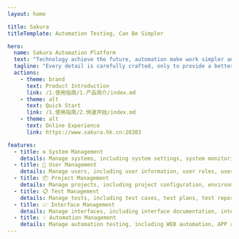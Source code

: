 ```yaml
---
layout: home

title: Sakura
titleTemplate: Automation Testing, Can Be Simpler

hero:
  name: Sakura Automation Platform
  text: "Technology achieve the future, automation make work simpler and more efficient"
  tagline: "Every detail is carefully crafted, only to provide a better user experience"
  actions:
    - theme: brand
      text: Product Introduction
      link: /1.使用指南/1.产品简介/index.md
    - theme: alt
      text: Quick Start
      link: /1.使用指南/2.快速开始/index.md
    - theme: alt
      text: Online Experience
      link: https://www.sakura.hk.cn:28383

features:
  - title: ⚙️ System Management
    details: Manage systems, including system settings, system monitoring, system logs, etc.
  - title: 👤 User Management
    details: Manage users, including user information, user roles, user permissions, etc.
  - title: 📦 Project Management
    details: Manage projects, including project configuration, environment configuration, automation configuration, etc.
  - title: 📋 Test Management
    details: Manage tests, including test cases, test plans, test reports, test metrics, etc.
  - title: 📈 Interface Management
    details: Manage interfaces, including interface documentation, interface debugging, interface automation testing, etc.
  - title: 💡 Automation Management
    details: Manage automation testing, including WEB automation, APP automation, API automation, performance automation, etc.
---
```


<script setup>
import { onMounted, onBeforeUnmount, ref, h, createApp } from 'vue'
import VideoGlass from './components/VideoGlass.vue'

// 使用ref跟踪视频是否已添加
const videoAdded = ref(false)
// 控制视频是否显示
const showVideo = ref(false)

// 标记是否是从语言切换过来的
if (typeof window !== 'undefined') {
  window.__fromLanguageSwitch = window.__fromLanguageSwitch || false
}

// 清理所有视频容器的函数
const cleanupAllVideos = () => {
  if (typeof window !== 'undefined') {
    // 查找所有视频容器
    const videoContainers = document.querySelectorAll('.video-container')
    videoContainers.forEach(container => {
      container.remove()
    })
    
    // 查找所有视频挂载点
    const videoMounts = document.querySelectorAll('[id^="video-mount-"]')
    videoMounts.forEach(mount => {
      if (mount.parentNode) {
        mount.parentNode.remove()
      }
    })
    
    // 重置标记
    videoAdded.value = false
    
    // 清除全局标记
    if (window.__sakuraVideoAdded) {
      window.__sakuraVideoAdded = false
    }
  }
}

// 添加视频的函数
const addVideo = () => {
  console.log('添加视频函数被调用')
  
  // 检查全局标记
  if (typeof window !== 'undefined' && window.__sakuraVideoAdded) {
    console.log('视频已全局添加')
    return true
  }
  
  // 如果已添加，则不重复添加
  if (videoAdded.value) {
    console.log('视频已本地添加')
    return true
  }
  
  // 获取hero和features容器
  const heroSection = document.querySelector('.VPHero')
  const featuresSection = document.querySelector('.VPFeatures')
  
  if (heroSection && featuresSection) {
    console.log('找到hero和features部分')
    
    // 先清理所有现有的视频容器
    cleanupAllVideos()
    
    // 创建视频容器
    const videoContainer = document.createElement('div')
    videoContainer.className = 'video-container'
    videoContainer.setAttribute('data-lang', 'zh')
    videoContainer.style.cssText = showVideo.value ? 'display: block !important;' : 'display: none !important;'
    console.log('视频容器显示设置为:', videoContainer.style.display)
    
    // 创建视频挂载点
    videoContainer.innerHTML = `
      <div class="video-wrapper">
        <div id="video-mount-zh"></div>
      </div>
    `
    
    // 插入到hero和features之间
    heroSection.parentNode.insertBefore(videoContainer, featuresSection)
    console.log('视频容器已插入DOM')
    
    // 确保挂载点存在
    const mountPoint = document.getElementById('video-mount-zh')
    if (!mountPoint) {
      console.error('挂载点未找到')
      return false
    }
    
    try {
      // 使用Vue的动态组件挂载VideoGlass
      const videoApp = createApp({
        render() {
          return h(VideoGlass, {
            src: "/video/sakura.mp4",
            poster: "/video/sakura.png",
            title: "Technology achieve the future",
            subtitle: "Automation make work simpler and more efficient",
            qr_subtitle: "Please scan the QR code for more information",
            width: "100%",
            height: "auto",
            maxWidth: "1200px",
            autoplay: false
          })
        }
      })
      
      videoApp.mount('#video-mount-zh')
      console.log('VideoGlass组件挂载成功')
    } catch (error) {
      console.error('挂载VideoGlass组件时出错:', error)
      
      // 如果挂载失败，使用原生视频元素作为备选方案
      mountPoint.innerHTML = `
        <video 
          id="fallback-video" 
          controls 
          width="100%" 
          style="max-width: 1200px; margin: 0 auto; display: block; border-radius: 8px; box-shadow: 0 4px 12px rgba(0, 0, 0, 0.1);"
          poster="/video/sakura.png"
        >
          <source src="/video/sakura.mp4" type="video/mp4">
          您的浏览器不支持视频标签。
        </video>
      `
      console.log('已添加备选视频元素')
    }
    
    // 设置全局标记
    if (typeof window !== 'undefined') {
      window.__sakuraVideoAdded = true
    }
    
    // 设置本地标记
    videoAdded.value = true
    
    // 确保视频容器显示
    if (showVideo.value) {
      setTimeout(() => {
        const videoContainer = document.querySelector('.video-container')
        if (videoContainer) {
          videoContainer.style.cssText = 'display: block !important;'
          console.log('延迟后视频容器显示设置为block')
        }
      }, 500)
    }
    
    return true
  }
  
  return false
}

// 尝试添加视频的函数
const tryAddVideo = () => {
  console.log('尝试添加视频')
  
  // 如果是从语言切换过来的，直接添加视频
  if (typeof window !== 'undefined' && window.__fromLanguageSwitch) {
    console.log('从语言切换过来，直接添加视频')
    window.__fromLanguageSwitch = false
    addVideo()
    return
  }
  
  // 延迟添加视频，确保DOM已完全加载
  setTimeout(() => {
    addVideo()
  }, 500)
}

// 切换视频显示状态的函数
const toggleVideoDisplay = () => {
  console.log('切换视频显示状态')
  
  // 如果视频未添加，先添加视频
  if (!videoAdded.value) {
    console.log('视频未添加，先添加视频')
    if (!addVideo()) {
      console.error('添加视频失败')
      return
    }
  }
  
  // 切换显示状态
  showVideo.value = !showVideo.value
  console.log('视频显示状态切换为:', showVideo.value)
  
  // 获取视频容器
  const videoContainer = document.querySelector('.video-container')
  if (videoContainer) {
    // 设置显示状态
    if (showVideo.value) {
      videoContainer.style.cssText = 'display: block !important;'
    } else {
      videoContainer.style.cssText = 'display: none !important;'
    }
    console.log('视频容器显示设置为:', videoContainer.style.display)
  } else {
    console.error('未找到视频容器')
  }
}

// 设置语言切换监听器
const setupLanguageChangeListener = () => {
  if (typeof window !== 'undefined') {
    // 监听语言切换事件
    window.addEventListener('languagechange', () => {
      console.log('检测到语言切换')
      // 标记为从语言切换过来
      window.__fromLanguageSwitch = true
    })
  }
}

// 添加自定义按钮
const addCustomButton = () => {
  if (typeof window !== 'undefined') {
    // Get button container
    const buttonContainer = document.querySelector('.VPHero .actions')
    if (buttonContainer) {
      // First remove all existing custom buttons
      const existingButtons = buttonContainer.querySelectorAll('.pinia-style-btn')
      existingButtons.forEach(button => {
        button.remove()
        console.log('Removed existing custom button')
      })
      
      // Create custom button
      const customButton = document.createElement('button')
      customButton.className = 'pinia-style-btn ripple-btn'
      customButton.innerHTML = '<span class="btn-icon">▶</span><span class="btn-text">Watch Demo</span>'
      customButton.setAttribute('data-lang', 'en') // Mark button language
      customButton.onclick = (e) => {
        e.preventDefault()
        e.stopPropagation()
        console.log('Custom button clicked')
        toggleVideoDisplay()
        return false
      }
      
      // Add to button container
      buttonContainer.appendChild(customButton)
      console.log('Added English custom button')
    }
  }
}

// 在组件挂载时
onMounted(() => {
  // 首先清理所有现有的视频容器
  cleanupAllVideos()
  
  // 然后添加当前语言的视频
  tryAddVideo()
  
  // 添加自定义按钮
  setTimeout(addCustomButton, 500)
  
  // 设置语言切换监听器
  setupLanguageChangeListener()
  
  // 监听路由变化
  if (typeof window !== 'undefined' && window.history) {
    // 保存原始方法
    const originalPushState = window.history.pushState
    
    // 重写pushState方法
    window.history.pushState = function() {
      const result = originalPushState.apply(this, arguments)
      // 在路由变化后清理所有视频
      cleanupAllVideos()
      // 尝试重新添加视频
      setTimeout(() => {
        tryAddVideo()
      }, 300)
      return result
    }
    
    // 添加全局调试函数
    window.toggleSakuraVideo = toggleVideoDisplay
    console.log('已添加全局调试函数: toggleSakuraVideo()')
  }
})

// 在组件卸载前清理
onBeforeUnmount(() => {
  cleanupAllVideos()
})
</script>

<style>
:root {
  --vp-home-hero-name-color: transparent;
  --vp-home-hero-name-background: -webkit-linear-gradient(120deg, #f16d9c 0%, #5D67E8);

  --vp-home-hero-image-background-image: linear-gradient(-45deg, #bd34fe 50%, #47caff 50%);
  --vp-home-hero-image-filter: blur(44px);

  --vp-button-alt-bg: var(--vp-c-default-4);
  --vp-button-brand-active-border: #453fa4;
  --c-yellow-1: #453fa4;
  --c-yellow-2: #6f68e0;
  --c-black-darker: #f8f8f8;
}

.VPHero {
  padding: calc(var(--vp-nav-height) + var(--vp-layout-top-height, 0px) + 80px) 64px 40px !important;
}

.VPContent.is-home{
  padding-top: 40px;
  .VPHome {
    margin-bottom: 30px;
  }
  .main {
    .name {
      max-width: 100%;
      font-size: 50px;
      margin: 30px 0;
      .clip {
        background: linear-gradient(120deg, #f16d9c 0%, #5D67E8);
        -webkit-background-clip: text;
        background-clip: text;
        -webkit-text-fill-color: transparent;
      }
    }
    .text {
      max-width: 100%;
      font-size: 30px;
    }
    .tagline {
      max-width: 100%;
      font-size: 22px;
    }
  }
}

/* 视频容器样式 */
.video-container {
  /* display: none !important;
  position: relative;
  z-index: 20;
  background-color: rgba(255, 255, 255, 0.8);
  padding: 20px 0;
  margin: 20px 0;
  border-radius: 8px;
  box-shadow: 0 4px 12px rgba(0, 0, 0, 0.1); */
}

.video-wrapper {
  max-width: 1200px;
  margin: 0 auto;
  padding: 0 24px 40px;
}

.VPFeatures {
  position: relative;
  z-index: 10;
}

/* Pinia 风格按钮 */
.pinia-style-btn {
  height: 40px;
  display: inline-flex !important;
  align-items: center !important;
  justify-content: center !important;
  gap: 8px !important;
  background-color: #222 !important;
  color: #fff !important;
  border-radius: 9999px !important;
  padding: 10px 15px !important;
  font-weight: 600 !important;
  font-size: 14px !important;
  line-height: 24px !important;
  border: none !important;
  cursor: pointer !important;
  transition: all 0.3s ease !important;
  box-shadow: 0 4px 12px rgba(0, 0, 0, 0.3) !important;
  margin-left: 8px !important;
  position: relative !important;
  overflow: hidden !important;
  /* animation: button-shine 3s infinite !important; */
}

/* 按钮图标 */
.pinia-style-btn .btn-icon {
  display: inline-flex !important;
  align-items: center !important;
  justify-content: center !important;
  width: 20px !important;
  height: 20px !important;
  background-color: #f7df1e !important; /* 黄色背景 */
  color: #000 !important;
  border-radius: 50% !important;
  font-size: 11px !important;
  font-weight: bold !important;
}

/* 按钮文本 */
.pinia-style-btn .btn-text {
  font-weight: 600 !important;
  letter-spacing: 0.5px !important;
}

/* 按钮悬停效果 */
.pinia-style-btn:hover {
  transform: translateY(-3px) !important;
  box-shadow: 0 8px 20px rgba(0, 0, 0, 0.4) !important;
  background-color: #000 !important;
}

/* 按钮激活效果 */
.pinia-style-btn:active {
  transform: translateY(1px) !important;
}

/* 光效动画 */
@keyframes button-shine {
  0% {
    background-image: linear-gradient(90deg, #222 0%, #222 100%);
  }
  15% {
    background-image: linear-gradient(90deg, #222 0%, #222 75%, rgba(255,255,255,0.5) 85%, #222 95%, #222 100%);
  }
  25% {
    background-image: linear-gradient(90deg, #222 0%, #222 65%, rgba(255,255,255,0.5) 75%, #222 85%, #222 100%);
  }
  35% {
    background-image: linear-gradient(90deg, #222 0%, #222 55%, rgba(255,255,255,0.5) 65%, #222 75%, #222 100%);
  }
  45% {
    background-image: linear-gradient(90deg, #222 0%, #222 45%, rgba(255,255,255,0.5) 55%, #222 65%, #222 100%);
  }
  55% {
    background-image: linear-gradient(90deg, #222 0%, #222 35%, rgba(255,255,255,0.5) 45%, #222 55%, #222 100%);
  }
  65% {
    background-image: linear-gradient(90deg, #222 0%, #222 25%, rgba(255,255,255,0.5) 35%, #222 45%, #222 100%);
  }
  75% {
    background-image: linear-gradient(90deg, #222 0%, #222 15%, rgba(255,255,255,0.5) 25%, #222 35%, #222 100%);
  }
  85% {
    background-image: linear-gradient(90deg, #222 0%, rgba(255,255,255,0.5) 15%, #222 25%, #222 100%);
  }
  100% {
    background-image: linear-gradient(90deg, #222 0%, #222 100%);
  }
}

/* 波纹扩散效果 - 更明显的版本 */
.ripple-btn {
  position: relative;
  z-index: 1;
  overflow: visible !important; /* 确保波纹可见 */
}

.ripple-btn::before,
.ripple-btn::after {
  content: '';
  position: absolute;
  top: 1px;
  left: 11px;
  right: 11px;
  bottom: 1px;
  border-radius: 9999px;
  background: linear-gradient(90deg, #f7df1e, #f16d9c, #5D67E8);
  z-index: -1;
  opacity: 0;
  transform: scale(0.8);
}

.ripple-btn::before {
  animation: ripple-border 2s ease-out infinite;
}

.ripple-btn::after {
  /* animation: ripple-border 2s ease-out 1s infinite; */
}

@keyframes ripple-border {
  0% {
    transform: scale(0.8);
    opacity: 0.8;
  }
  50% {
    opacity: 0.4;
  }
  100% {
    transform: scale(1.5);
    opacity: 0;
  }
}

.VPButton.brand {
    border-color: #e5e7eb !important;
    color: #ffffff !important;
    background-color: #6f68e0 !important;
    border-width: 1px !important;
}
.VPButton.alt{
    border-color: #e5e7eb !important;
    color: #3c3c43 !important;
    background-color: #ffffff !important;
    border-width: 1px !important;
}
.VPButton.alt:hover {
    border-color: #0000 !important;
    color: #3c3c43 !important;
    background-color: #e4e4e9 !important;
}
.VPFooter {
    padding: 12px !important;
}

@media (min-width: 640px) {
  .video-wrapper {
    padding: 0 48px 40px;
  }
  .actions {
    display: flex;
    align-items: center;
    margin: -6px;
    padding-top: 24px;
}
}

@media (min-width: 960px) {
  .video-wrapper {
    padding: 0 64px 40px;
  }
}
</style>
